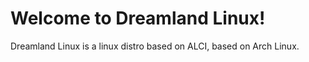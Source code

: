 # Welcome to Dreamland Linux!
Dreamland Linux is a linux distro based on ALCI, based on Arch Linux.
